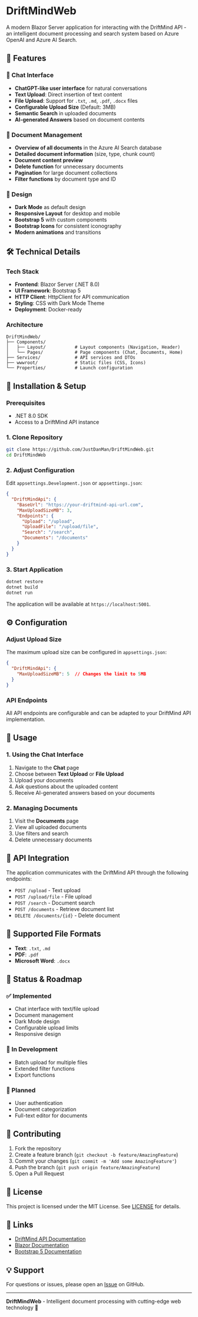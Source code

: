# DriftMindWeb

A modern Blazor Server application for interacting with the DriftMind API - an intelligent document processing and search system based on Azure OpenAI and Azure AI Search.

## 🚀 Features

### 💬 Chat Interface
- **ChatGPT-like user interface** for natural conversations
- **Text Upload**: Direct insertion of text content
- **File Upload**: Support for `.txt`, `.md`, `.pdf`, `.docx` files
- **Configurable Upload Size** (Default: 3MB)
- **Semantic Search** in uploaded documents
- **AI-generated Answers** based on document contents

### 📁 Document Management
- **Overview of all documents** in the Azure AI Search database
- **Detailed document information** (size, type, chunk count)
- **Document content preview**
- **Delete function** for unnecessary documents
- **Pagination** for large document collections
- **Filter functions** by document type and ID

### 🎨 Design
- **Dark Mode** as default design
- **Responsive Layout** for desktop and mobile
- **Bootstrap 5** with custom components
- **Bootstrap Icons** for consistent iconography
- **Modern animations** and transitions

## 🛠️ Technical Details

### Tech Stack
- **Frontend**: Blazor Server (.NET 8.0)
- **UI Framework**: Bootstrap 5
- **HTTP Client**: HttpClient for API communication
- **Styling**: CSS with Dark Mode Theme
- **Deployment**: Docker-ready

### Architecture
```
DriftMindWeb/
├── Components/
│   ├── Layout/           # Layout components (Navigation, Header)
│   └── Pages/            # Page components (Chat, Documents, Home)
├── Services/             # API services and DTOs
├── wwwroot/              # Static files (CSS, Icons)
└── Properties/           # Launch configuration
```

## 🔧 Installation & Setup

### Prerequisites
- .NET 8.0 SDK
- Access to a DriftMind API instance

### 1. Clone Repository
```bash
git clone https://github.com/JustDanMan/DriftMindWeb.git
cd DriftMindWeb
```

### 2. Adjust Configuration
Edit `appsettings.Development.json` or `appsettings.json`:

```json
{
  "DriftMindApi": {
    "BaseUrl": "https://your-driftmind-api-url.com",
    "MaxUploadSizeMB": 3,
    "Endpoints": {
      "Upload": "/upload",
      "UploadFile": "/upload/file",
      "Search": "/search",
      "Documents": "/documents"
    }
  }
}
```

### 3. Start Application
```bash
dotnet restore
dotnet build
dotnet run
```

The application will be available at `https://localhost:5001`.

## ⚙️ Configuration

### Adjust Upload Size
The maximum upload size can be configured in `appsettings.json`:

```json
{
  "DriftMindApi": {
    "MaxUploadSizeMB": 5  // Changes the limit to 5MB
  }
}
```

### API Endpoints
All API endpoints are configurable and can be adapted to your DriftMind API implementation.

## 📖 Usage

### 1. Using the Chat Interface
1. Navigate to the **Chat** page
2. Choose between **Text Upload** or **File Upload**
3. Upload your documents
4. Ask questions about the uploaded content
5. Receive AI-generated answers based on your documents

### 2. Managing Documents
1. Visit the **Documents** page
2. View all uploaded documents
3. Use filters and search
4. Delete unnecessary documents

## 🔌 API Integration

The application communicates with the DriftMind API through the following endpoints:

- `POST /upload` - Text upload
- `POST /upload/file` - File upload
- `POST /search` - Document search
- `POST /documents` - Retrieve document list
- `DELETE /documents/{id}` - Delete document

## 🎯 Supported File Formats

- **Text**: `.txt`, `.md`
- **PDF**: `.pdf`
- **Microsoft Word**: `.docx`

## 🚦 Status & Roadmap

### ✅ Implemented
- Chat interface with text/file upload
- Document management
- Dark Mode design
- Configurable upload limits
- Responsive design

### 🔄 In Development
- Batch upload for multiple files
- Extended filter functions
- Export functions

### 🔮 Planned
- User authentication
- Document categorization
- Full-text editor for documents

## 🤝 Contributing

1. Fork the repository
2. Create a feature branch (`git checkout -b feature/AmazingFeature`)
3. Commit your changes (`git commit -m 'Add some AmazingFeature'`)
4. Push the branch (`git push origin feature/AmazingFeature`)
5. Open a Pull Request

## 📝 License

This project is licensed under the MIT License. See [LICENSE](LICENSE) for details.

## 🔗 Links

- [DriftMind API Documentation](./README.DriftMind.md)
- [Blazor Documentation](https://docs.microsoft.com/aspnet/core/blazor/)
- [Bootstrap 5 Documentation](https://getbootstrap.com/docs/5.0/)

## 💡 Support

For questions or issues, please open an [Issue](https://github.com/JustDanMan/DriftMindWeb/issues) on GitHub.

---

**DriftMindWeb** - Intelligent document processing with cutting-edge web technology 🚀
